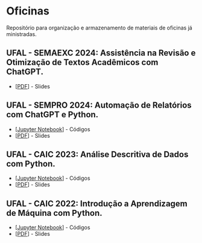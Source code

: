 # Oficinas
Repositório para organização e armazenamento de materiais de oficinas já ministradas.

## UFAL - SEMAEXC 2024: Assistência na Revisão e Otimização de Textos Acadêmicos com ChatGPT.
* [[PDF](https://github.com/GustavoHFMO/Oficinas/blob/main/SEMAEXC%202024/SEMAEXC%20-%20ASSIST%C3%8ANCIA%20NA%20REVIS%C3%83O%20E%20OTIMIZA%C3%87%C3%83O%20DE%20TEXTOS%20ACAD%C3%8AMICOS%20COM%20CHATGPT.pdf)] - Slides

## UFAL - SEMPRO 2024: Automação de Relatórios com ChatGPT e Python.
* [[Jupyter Notebook](https://github.com/GustavoHFMO/Oficinas/blob/main/SEMPRO%202024/Oficina%20-%20Automa%C3%A7%C3%A3o%20de%20relat%C3%B3rios%20com%20python.ipynb)] - Códigos
* [[PDF](https://github.com/GustavoHFMO/Oficinas/blob/main/SEMPRO%202024/Oficina%20-%20Automa%C3%A7%C3%A3o%20de%20Relat%C3%B3rios%20com%20IA%20e%20Python.pdf)] - Slides
  
## UFAL - CAIC 2023: Análise Descritiva de Dados com Python.
* [[Jupyter Notebook](https://github.com/GustavoHFMO/Oficinas/blob/main/Oficina_Análise_Descritiva_de_Dados_com_Python.ipynb)] - Códigos
* [[PDF](https://github.com/GustavoHFMO/Oficinas/blob/main/CAIC%202023/Oficina%20-%20Análise%20Descritiva%20de%20Dados%20com%20Python%20-%20CAIC%202023.pdf)] - Slides

## UFAL - CAIC 2022: Introdução a Aprendizagem de Máquina com Python.
* [[Jupyter Notebook](https://github.com/GustavoHFMO/Oficinas/blob/main/CAIC%202022/Oficina_DecisionTree.ipynb)] - Códigos
* [[PDF](https://github.com/GustavoHFMO/Oficinas/blob/main/CAIC%202022/Oficina%20-%20Introdução%20a%20Aprendizagem%20de%20Máquina%20com%20Python%20-%20CAIC%202022.pdf)] - Slides



